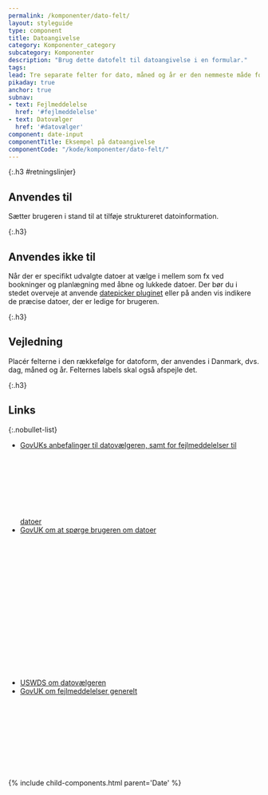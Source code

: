 ```yaml
---
permalink: /komponenter/dato-felt/
layout: styleguide
type: component
title: Datoangivelse
category: Komponenter_category
subcategory: Komponenter
description: "Brug dette datofelt til datoangivelse i en formular."
tags:
lead: Tre separate felter for dato, måned og år er den nemmeste måde for brugeren at indskrive en dato.
pikaday: true
anchor: true
subnav:
- text: Fejlmeddelelse
  href: '#fejlmeddelelse'
- text: Datovælger
  href: '#datovælger'
component: date-input
componentTitle: Eksempel på datoangivelse
componentCode: "/kode/komponenter/dato-felt/"
---
```


{:.h3 #retningslinjer}
## Anvendes til

Sætter brugeren i stand til at tilføje struktureret datoinformation.

{:.h3}
## Anvendes ikke til

Når der er specifikt udvalgte datoer at vælge i mellem som fx ved bookninger og planlægning med åbne og lukkede datoer. Der bør du i stedet overveje at anvende <a href="/kode/plugins/pikaday/">datepicker pluginet</a> eller på anden vis indikere de præcise datoer, der er ledige for brugeren.

{:.h3}
## Vejledning

Placér felterne i den rækkefølge for datoform, der anvendes i Danmark, dvs. dag, måned og år. Felternes labels skal også afspejle det.

{:.h3}
## Links

{:.nobullet-list}
- <a href="https://design-system.service.gov.uk/components/date-input/" class="icon-link">GovUKs anbefalinger til datovælgeren, samt for fejlmeddelelser til datoer<svg class="icon-svg" focusable="false" aria-hidden="true" tabindex="-1"><use xlink:href="#open-in-new"></use></svg></a>
- <a href="https://design-system.service.gov.uk/patterns/dates/" class="icon-link">GovUK om at spørge brugeren om datoer<svg class="icon-svg" focusable="false" aria-hidden="true" tabindex="-1"><use xlink:href="#open-in-new"></use></svg></a>
- <a href="https://v2.designsystem.digital.gov/components/form-controls/#date-input" class="icon-link">USWDS om datovælgeren<svg class="icon-svg" focusable="false" aria-hidden="true" tabindex="-1"><use xlink:href="#open-in-new"></use></svg></a>
- <a href="https://design-system.service.gov.uk/components/error-message/" class="icon-link">GovUK om fejlmeddelelser generelt<svg class="icon-svg" focusable="false" aria-hidden="true" tabindex="-1"><use xlink:href="#open-in-new"></use></svg></a>

{% include child-components.html parent='Date' %}
